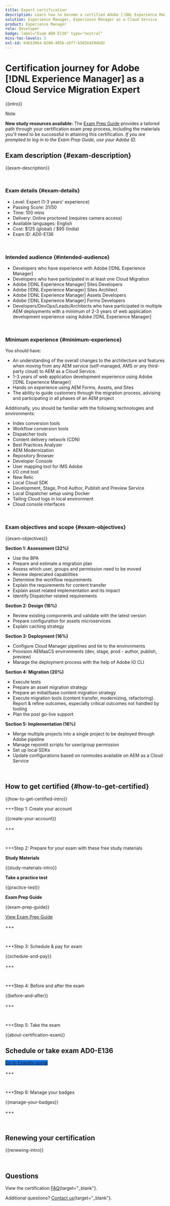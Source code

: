 ```yaml
---
title: Expert certification
description: Learn how to become a certified Adobe [!DNL Experience Manager] expert.
solution: Experience Manager, Experience Manager as a Cloud Service
product: Experience Manager
role: Developer
badge: label="Exam AD0-E136" type="neutral"
mini-toc-levels: 1
exl-id: 64b53064-8280-405b-a5f7-b50264394b82
---
```

# Certification journey for Adobe [!DNL Experience Manager] as a Cloud Service Migration Expert

{{intro}}

>[!NOTE]
>
>**New study resources available:** The [Exam Prep Guide](https://app.rockinfo.com/courses/129) provides a tailored path through your certification exam prep process, including the materials you'll need to be successful in attaining this certification. _If you are prompted to log in to the Exam Prep Guide, use your Adobe ID._

## Exam description {#exam-description}

{{exam-description}}

<br>

### Exam details {#exam-details}

* Level: Expert (1-3 years' experience)
* Passing Score: 31/50
* Time: 100 mins
* Delivery: Online proctored (requires camera access)
* Available languages: English
* Cost: $125 (global) / $95 (India)
* Exam ID: AD0-E136

<br>

### Intended audience {#intended-audience}

* Developers who have experience with Adobe [!DNL Experience Manager]
* Developers who have participated in at least one Cloud Migration
* Adobe [!DNL Experience Manager] Sites Developers
* Adobe [!DNL Experience Manager] Sites Architect
* Adobe [!DNL Experience Manager] Assets Developers
* Adobe [!DNL Experience Manager] Forms Developers
* Developers/DevOps/Leads/Architects who have participated in multiple AEM deployments with a minimum of 2-3 years of web application development experience using Adobe [!DNL Experience Manager]

<br>

### Minimum experience {#minimum-experience}

You should have:

* An understanding of the overall changes to the architecture and features when moving from any AEM service (self-managed, AMS or any third-party cloud) to AEM as a Cloud Service. 
* 1-3 years of web application development experience using Adobe [!DNL Experience Manager]
* Hands on experience using AEM Forms, Assets, and Sites
* The ability to guide customers through the migration process, advising and participating in all phases of an AEM project 

Additionally, you should be familiar with the following technologies and environments:

* Index conversion tools
* Workflow conversion tools
* Dispatcher tools
* Content delivery network (CDN)
* Best Practices Analyzer
* AEM Modernization
* Repository Browser
* Developer Console
* User mapping tool for IMS Adobe
* I/O cmd tool
* New Relic
* Local Cloud SDK
* Development, Stage, Prod Author, Publish and Preview Service
* Local Dispatcher setup using Docker
* Tailing Cloud logs in local environment
* Cloud console interfaces

<br>

### Exam objectives and scope {#exam-objectives}

{{exam-objectives}}

**Section 1: Assessment (32%)**

* Use the BPA
* Prepare and estimate a migration plan
* Assess which user, groups and permission need to be moved
* Review deprecated capabilities
* Determine the workflow requirements
* Explain the requirements for content transfer
* Explain asset related implementation and its impact
* Identify Dispatcher related requirements

**Section 2: Design (16%)**

* Review existing components and validate with the latest version
* Prepare configuration for assets microservices
* Explain caching strategy

**Section 3: Deployment (16%)**

* Configure Cloud Manager pipelines and tie to the environments
* Provision AEMaaCS environments (dev, stage, prod - author, publish, preview)
* Manage the deployment process with the help of Adobe IO CLI

**Section 4: Migration (20%)**

* Execute tests
* Prepare an asset migration strategy
* Prepare an initial/base content migration strategy
* Execute migration tools (content transfer, modernizing, refactoring). Report & refine outcomes, especially critical outcomes not handled by tooling
* Plan the post go-live support

**Section 5: Implementation (16%)**

* Merge multiple projects into a single project to be deployed through Adobe pipeline
* Manage repointit scripts for user/group permission
* Set up local SDKs
* Update configurations based on runmodes available on AEM as a Cloud Service

<br>

## How to get certified {#how-to-get-certified}

{{how-to-get-certified-intro}}

+++Step 1: Create your account

{{create-your-account}}

+++

<br>

+++Step 2: Prepare for your exam with these free study materials

**Study Materials**

{{study-materials-intro}}

**Take a practice test**

{{practice-test}}

**Exam Prep Guide**

{{exam-prep-guide}}

[View Exam Prep Guide](https://app.rockinfo.com/courses/129)

+++ 

<br>

+++Step 3: Schedule & pay for exam

{{schedule-and-pay}}

+++

<br>

+++Step 4: Before and after the exam

{{before-and-after}}

+++

<br>

+++Step 5: Take the exam

{{about-certification-exam}}

## Schedule or take exam AD0-E136

<a href="https://www.certmetrics.com/adobe/candidate/examity_sso.aspx?eid=AD0-E136" target="_blank" class="spectrum-Button spectrum-Button--fill spectrum-Button--accent spectrum-Button--sizeM is-margin-bottom-big-big at-element-click-tracking" style="background-color:#1473E6">
                    
 <span class="spectrum-Button-label has-no-wrap">
   Go to Examity portal
</span>
</a>

+++

<br>

+++Step 6: Manage your badges

{{manage-your-badges}}

+++

<br>

## Renewing your certification

{{renewing-intro}}

<br>

## Questions

View the certification [FAQ](https://experienceleague.adobe.com/docs/certification/certification/faq.html){target="_blank"}.

Additional questions? [Contact us](mailto:certif@adobe.com){target="_blank"}.

